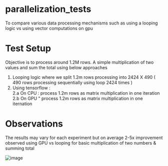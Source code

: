 # parallelization_tests
To compare various data processing mechanisms such as using a looping logic vs using vector computations on gpu

# Test Setup
Objective is to process around 1.2M rows. A simple multiplication of two values and sum the total using below approaches  
1. Looping logic where we split 1.2m rows processing into 2424 X 490 ( 490 rows processing sequentially using loop 2424 times )
2. Using tensorflow :  
  2.a On CPU : process 1.2m rows as matrix multiplication in one iteration  
  2.b On GPU " process 1.2m rows as matrix multiplication in one iternation  
  

# Observations
The results may vary for each experiment but on average 2-5x improvement observed using GPU vs looping for basic multiplication of two numbers & summing total

![image](https://user-images.githubusercontent.com/26101449/229294329-26eec17e-8082-4ca0-be42-bb005ac269ba.png)

